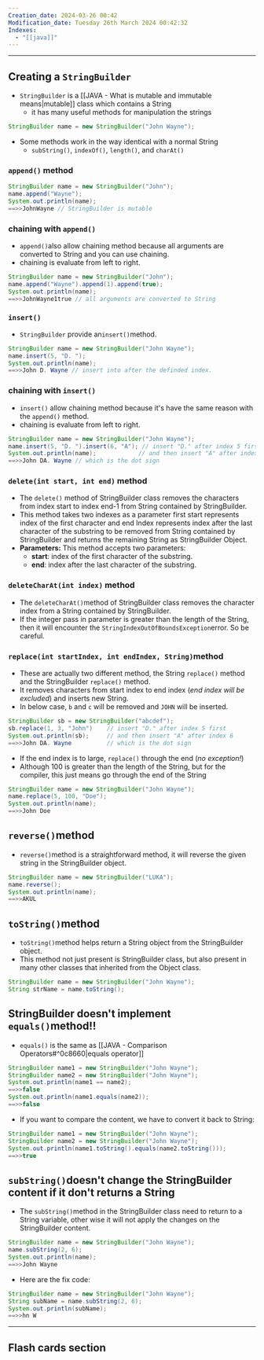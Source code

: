 ```yaml
---
Creation_date: 2024-03-26 00:42
Modification_date: Tuesday 26th March 2024 00:42:32
Indexes:
  - "[[java]]"
---
```


----

## Creating a `StringBuilder`
- `StringBuilder` is a [[JAVA - What is mutable and immutable means|mutable]] class which contains a String
	- it has many useful methods for manipulation the strings
```java
StringBuilder name = new StringBuilder("John Wayne");
```
- Some methods work in the way identical with a normal String
	- `subString()`, `indexOf()`, `length()`,  and `charAt()`

### `append()` method
```java
StringBuilder name = new StringBuilder("John");
name.append("Wayne");
System.out.println(name);
==>>JohnWayne // StringBuilder is mutable
```

### chaining with `append()`
- `append()`also allow chaining method because all arguments are converted to String and you can use chaining.
- chaining is evaluate from left to right.
```java
StringBuilder name = new StringBuilder("John");
name.append("Wayne").append(1).append(true);
System.out.println(name);
==>>JohnWayne1true // all arguments are converted to String
```

### `insert()`
- `StringBuilder` provide an`insert()`method.
```java
StringBuilder name = new StringBuilder("John Wayne");
name.insert(5, "D. ");
System.out.println(name);
==>>John D. Wayne // insert into after the definded index. 
```

### chaining with `insert()`
- `insert()` allow chaining method because it's have the same reason with the `append()` method.
- chaining is evaluate from left to right.
```java
StringBuilder name = new StringBuilder("John Wayne");
name.insert(5, "D. ").insert(6, "A"); // insert "D." after index 5 first
System.out.println(name);            // and then insert "A" after index 6
==>>John DA. Wayne // which is the dot sign
```

### `delete(int start, int end)` method
- The `delete()` method of StringBuilder class removes the characters from index start to index end-1 from String contained by StringBuilder.
- This method takes two indexes as a parameter first start represents index of the first character and end Index represents index after the last character of the substring to be removed from String contained by StringBuilder and returns the remaining String as StringBuilder Object.
- **Parameters:** This method accepts two parameters: 
	- **start**: index of the first character of the substring.
	- **end**: index after the last character of the substring.

### `deleteCharAt(int index)` method
- The `deleteCharAt()`method of StringBuilder class removes the character index from a String contained by StringBuilder.
- If the integer pass in parameter is greater than the length of the String, then it will encounter the `StringIndexOutOfBoundsException`error. So be careful.

### `replace(int startIndex, int endIndex, String)`method
- These are actually two different method, the String `replace()` method and the StringBuilder `replace()` method. 
- It removes characters from start index to end index (*end index will be excluded*) and inserts new String.
- In below case, `b` and `c` will be removed and `JOHN` will be inserted.
```java
StringBuilder sb = new StringBuilder("abcdef");
sb.replace(1, 3, "John")    // insert "D." after index 5 first
System.out.println(sb);     // and then insert "A" after index 6
==>>John DA. Wayne          // which is the dot sign
```
- If the end index is to large, `replace()` through the end (*no exception!*)
- Although 100 is greater than the length of the String, but for the compiler, this just means go through the end of the String
```java
StringBuilder name = new StringBuilder("John Wayne");
name.replace(5, 100, "Doe"); 
System.out.println(name);   
==>>John Doe
```

## `reverse()`method
- `reverse()`method is a straightforward method, it will reverse the given string in the StringBuilder object. 
```java
StringBuilder name = new StringBuilder("LUKA");
name.reverse(); 
System.out.println(name);   
==>>AKUL
```

## `toString()`method
- `toString()`method helps return a String object from the StringBuilder object.
- This method not just present is StringBuilder class, but also present in many other classes that inherited from the Object class.
```java
StringBuilder name = new StringBuilder("John Wayne");
String strName = name.toString();
```

## StringBuilder doesn't implement `equals()`method!!
- `equals()` is the same as [[JAVA - Comparison Operators#^0c8660|equals operator]]
```java
StringBuilder name1 = new StringBuilder("John Wayne");
StringBuilder name2 = new StringBuilder("John Wayne");
System.out.println(name1 == name2);   
==>>false
System.out.println(name1.equals(name2));   
==>>false
```
- If you want to compare the content, we have to convert it back to String:
```java
StringBuilder name1 = new StringBuilder("John Wayne");
StringBuilder name2 = new StringBuilder("John Wayne");
System.out.println(name1.toString().equals(name2.toString()));   
==>>true
```

## `subString()`doesn't change the StringBuilder content if it don't returns a String
- The `subString()`method in the StringBuilder class need to return to a String variable, other wise it will not apply the changes on the StringBuilder content.
```java
StringBuilder name = new StringBuilder("John Wayne");
name.subString(2, 6);
System.out.println(name);   
==>>John Wayne
```

- Here are the fix code:
```java
StringBuilder name = new StringBuilder("John Wayne");
String subName = name.subString(2, 6);
System.out.println(subName);   
==>>hn W
```








---
## Flash cards section



